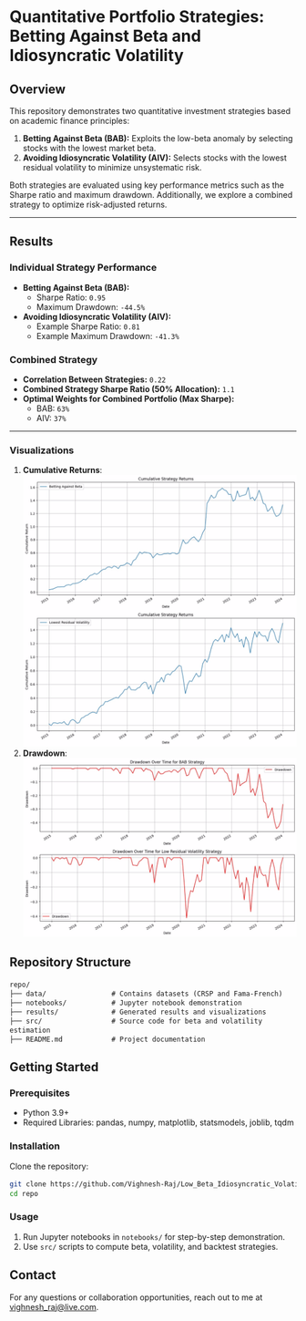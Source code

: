 
# Quantitative Portfolio Strategies: Betting Against Beta and Idiosyncratic Volatility

## Overview
This repository demonstrates two quantitative investment strategies based on academic finance principles:

1. **Betting Against Beta (BAB):** Exploits the low-beta anomaly by selecting stocks with the lowest market beta.
2. **Avoiding Idiosyncratic Volatility (AIV):** Selects stocks with the lowest residual volatility to minimize unsystematic risk.

Both strategies are evaluated using key performance metrics such as the Sharpe ratio and maximum drawdown. Additionally, we explore a combined strategy to optimize risk-adjusted returns.

---

## Results
### Individual Strategy Performance
- **Betting Against Beta (BAB):**
   - Sharpe Ratio: `0.95`
   - Maximum Drawdown: `-44.5%`
- **Avoiding Idiosyncratic Volatility (AIV):**
   - Example Sharpe Ratio: `0.81`
   - Example Maximum Drawdown: `-41.3%`

### Combined Strategy
- **Correlation Between Strategies:** `0.22`
- **Combined Strategy Sharpe Ratio (50% Allocation):** `1.1`
- **Optimal Weights for Combined Portfolio (Max Sharpe):**
  - BAB: `63%`
  - AIV: `37%`

---


### Visualizations
1. **Cumulative Returns**: ![Cumulative Returns](results/Cumulative_Returns.jpeg)
2. **Drawdown**: ![Drawdown](results/Maxiumum_Drawdown.jpeg)

## Repository Structure
```
repo/
├── data/                # Contains datasets (CRSP and Fama-French)
├── notebooks/           # Jupyter notebook demonstration
├── results/             # Generated results and visualizations
├── src/                 # Source code for beta and volatility estimation
├── README.md            # Project documentation
```

## Getting Started
### Prerequisites
- Python 3.9+
- Required Libraries: pandas, numpy, matplotlib, statsmodels, joblib, tqdm

### Installation
Clone the repository:
   ```bash
   git clone https://github.com/Vighnesh-Raj/Low_Beta_Idiosyncratic_Volatility.git
   cd repo
   ```

### Usage
1. Run Jupyter notebooks in `notebooks/` for step-by-step demonstration.
2. Use `src/` scripts to compute beta, volatility, and backtest strategies.

## Contact
For any questions or collaboration opportunities, reach out to me at vighnesh_raj@live.com.
